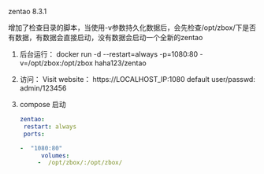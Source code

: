 zentao 8.3.1

增加了检查目录的脚本，当使用-v参数持久化数据后，会先检查/opt/zbox/下是否有数据，有数据会直接启动，没有数据会启动一个全新的zentao



1. 后台运行：
   docker run -d --restart=always -p=1080:80 -v=/opt/zbox:/opt/zbox  haha123/zentao

2. 访问：
   Visit website： https://LOCALHOST_IP:1080 default user/passwd: admin/123456

3. compose 启动
   ```yaml
   zentao:
    restart: always
    ports:

   -  "1080:80"
         volumes:
        -  /opt/zbox/:/opt/zbox/     
   ```

